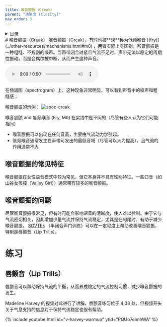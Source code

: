 ```yaml
---
title: 喉音颤振（Creak）
parent: "清晰度 (Clarity)"
nav_order: 3
---
```

<details closed markdown="block">
  <summary>
    目录
  </summary>
{: .text-delta }
1. TOC
{:toc}
</details>
# 喉音颤振（Creak）
喉音颤振（Creak），有时也被**误**称为低频喉音 [(fry)](../other-resources/mechanisms.html#m0) ，两者实际上有区别。喉音颤振是一种粗糙、不规则的噪声。当声带闭合过紧且气流不足时，声带无法以稳定的周期性振动，而是会偶尔被中断，从而产生这种声音。

<audio controls> <source src="/audio/creak-example.ogg" type="audio/ogg"> 浏览器不支持声音元素 </audio>

在频谱图（spectrogram）上，这种现象非常明显，可以看到声音中的噪声和粗糙感：

喉音颤振的示例：
![spec-creak](/img/spec-creak.jpg)

喉音震颤 and 低频喉音 (Fry, M0) 在实践中是不同的（尽管有些人认为它们可能相同）
- 喉音颤振可以出现在任何音高，主要由气流动力学引起。
- 低频喉音通常发生在声带可发出的最低音域（尽管可以人为提高），且气流的作用通常不大

## 喉音颤振的常见特征
喉音颤振在女性语音模式中较为常见，但它本身并不具有性别特征。一些口音（如山谷女孩腔（Valley Girl））通常带有较多的喉音颤振。

## 喉音颤振的问题
尽管喉音颤振很常见，但有时可能会影响语音的清晰度，使人难以控制。由于它与气流密切相关，因此增加少量气流并保持气流稳定，尤其是在句尾时，有助于减少喉音颤振。 [SOVTEs](../other-resources/SOVTE) （半闭合声门训练）可以在一定程度上帮助改善喉音颤振，特别是唇颤音（Lip Trills）。

# 练习
## 唇颤音（Lip Trills）
唇颤音可以帮助保持气流的平衡，从而养成稳定的气流控制习惯，减少喉音颤振的发生。

Madeline Harvey 的视频对此进行了讲解，唇颤音练习位于 4:38 处，但视频开头关于气息支持的信息对于保持气流稳定也很有帮助。

{% include youtube.html id="v-harvey-warmup" ytid="PQUo7eimhWA" %}

